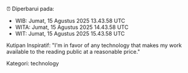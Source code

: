 ⏰ Diperbarui pada:
- WIB: Jumat, 15 Agustus 2025 13.43.58 UTC
- WITA: Jumat, 15 Agustus 2025 14.43.58 UTC
- WIT: Jumat, 15 Agustus 2025 15.43.58 UTC

Kutipan Inspiratif:
"I'm in favor of any technology that makes my work available to the reading public at a reasonable price."


Kategori: technology

